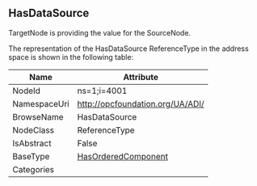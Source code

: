 <!-- objecttype -->
## HasDataSource
TargetNode is providing the value for the SourceNode.  
<!-- end of text -->
The representation of the HasDataSource ReferenceType in the address space is shown in the following table:  

|Name|Attribute|
|---|---|
|NodeId|ns=1;i=4001|
|NamespaceUri|http://opcfoundation.org/UA/ADI/|
|BrowseName|HasDataSource|
|NodeClass|ReferenceType|
|IsAbstract|False|
|BaseType|[HasOrderedComponent](../../../Core/Part3/ReferenceTypes/HasOrderedComponent/readme.md)|
|Categories||

